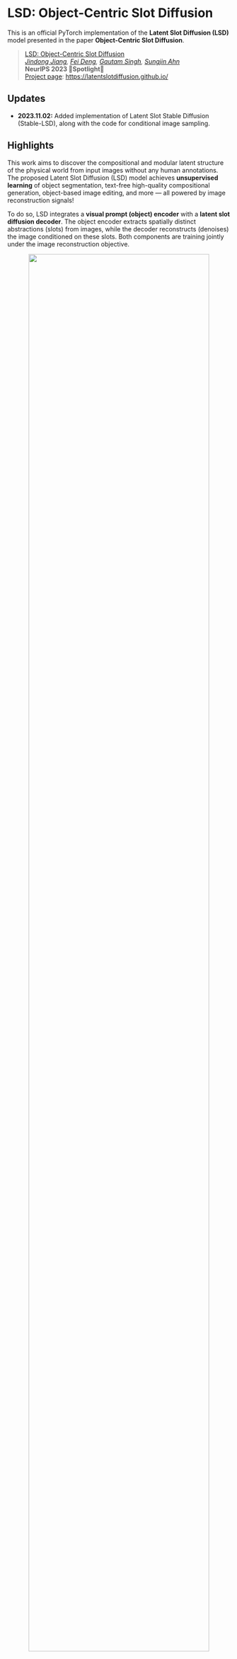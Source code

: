 # LSD: Object-Centric Slot Diffusion
This is an official PyTorch implementation of the **Latent Slot Diffusion (LSD)** model presented in the paper **Object-Centric Slot Diffusion**.

> [LSD: Object-Centric Slot Diffusion](https://arxiv.org/abs/2303.10834)   
> *[Jindong Jiang](https://jindongjiang.me/), [Fei Deng](https://scholar.google.com/citations?hl=en&user=F-V72fUAAAAJ&view_op=list_works&sortby=pubdate), [Gautam Singh](https://singhgautam.github.io/), [Sungjin Ahn](https://mlml.kaist.ac.kr/sungjinahn)*   
> **NeurIPS 2023 🌟Spotlight🌟**   
> [Project page](https://latentslotdiffusion.github.io/): https://latentslotdiffusion.github.io/   

## Updates
* **2023.11.02:** Added implementation of Latent Slot Stable Diffusion (Stable-LSD), along with the code for conditional image sampling.

## Highlights

This work aims to discover the compositional and modular latent structure of the physical world from input images without any human annotations. The proposed Latent Slot Diffusion (LSD) model achieves **unsupervised learning** of object segmentation, text-free high-quality compositional generation, object-based image editing, and more — all powered by image reconstruction signals!

To do so, LSD integrates a **visual prompt (object) encoder** with a **latent slot diffusion decoder**. The object encoder extracts spatially distinct abstractions (slots) from images, while the decoder reconstructs (denoises) the image conditioned on these slots. Both components are training jointly under the image reconstruction objective.

<p align="center">
  <img src="figures/method.png" width="90%" />
</p>


**Object-based Segmentation**: During unsupervised training phase, the object encoder learns to identify objects and semantically meaningful regions. This allows it to achieve unsupervised object-based segmentation and representation learning in multi-object scenarios (e.g., the MOVi benchmark) and part-based segmentation and representation learning in single object images (e.g. FFHQ human face dataset). We have observed a significant improvement in segmentation and representation quality over state-of-the-art models, such as a ~9% boost in mIoU on the MOVi-E dataset.

<p align="center">
  <img src="figures/segmentation.png" width="95%" />
</p>


**Text-Free Compositional Generation**: We further demonstrate the usefulness of the learned representation in downstream applications. For example, LSD can be used to generate high-resolution images without the need for text descriptions by constructing a visual concept library of the learned object representations. This includes the first application of the FFHQ dataset in this field!

<p align="center">
  <img src="figures/compositional_generation.png" width="95%" />
</p>


**Object-Based Image Editing**: Moreover, by manipulating object representations, we also demonstrate that LSD can be used for object-based image editing, such as object removal and background replacement in multi-object datasets, and face swapping in human face datasets.

<p align="center">
  <img src="figures/object_based_editing.png" width="95%" />
</p>

**LSD with Pre-Trained Diffusion Models**: In addition, we also conduct a preliminary investigation into the integration of pre-trained diffusion models in LSD and demonstrate its effectiveness in unsupervised object-centric representation learning and image generation in **real-world images**.

<p align="center">
  <img src="figures/stable_lsd_coco_samples.jpg" width="95%" />
</p>


## Repository Overview

We are releasing our implementation based on the [Diffusers library](https://huggingface.co/docs/diffusers/index) from Hugging Face. Our goal is to provide a concise and modularized implementation, while also allowing future studies to integrate existing models from the Diffusers library, such as efficient samplers and pre-trained diffusion modules, with our model.

Additionally, we are also sharing the data pre-processing script and evaluation script for computing the quantitative metrics. We hope that our code release will inspire future research and facilitate the real-world application of our model.

The project structure is shown below:

* `train_lsd.py`: Model training and visualization
* `src`: Source code
    * `data`: Data loading utilities
    * `eval`: Quantitative evaluation (LSD) and conditional image generation (Stable-LSD)
    * `models`: Core model definitions
        * `unet_with_pos.py`: Position-augmented latent diffusion decoder
        * `backbone.py`: Backbone CNN for object encoder
        * `slot_attn.py`: Slot Attention module for object encoder
* `scripts`: Helper scripts
    * `data_preprocess`: Dataset downloading and pre-processing
    * `environment.sh`: Environment setup
* `configs`: Configuration files for training and evaluation.

## Setup and Usage

### Dependencies

Setup your environment with our provided script in `scripts/environment.sh`. It includes the following steps:

Create a conda environment and activate it. Python version should not matter, I am using Python 3.11 because it is the most updated stable version at this moment.
```bash
conda create -n "lsd" python=3.11 -y 
conda activate lsd
```

Install pip toolkit and PyTorch library. I use the latest stable PyTorch version, note here you might need to select the cuda version compatible with your server.
```bash
conda install pip -y && python -m pip install torch torchvision torchaudio --index-url https://download.pytorch.org/whl/cu118
```

Other packages are installed using the following command.
```bash
python -m pip install -U diffusers transformers tensorboard matplotlib einops accelerate xformers scikit-learn scipy distinctipy
```

### Preparing Data

We have provided the data download and pre-processing code for the MOVi dataset under `scripts/data_preprocess/movi_kubric_dump_with_labels.py`. This code will download images, segmentations, and object attributes and save them in a similar format of the annotation in CLEVR datasets. Scripts for the CLEVR datasets are omitted as their process is straightforward, mainly involving simple downloads.

To run the script, you will need to create another conda environment which is also specified in the first line of `movi_kubric_dump_with_labels.py`.
```bash
conda create -n tfds
conda activate tfds
conda install pip -y
pip install tensorflow-datasets gcfs tqdm pillow
```

Then, you can run the data pre-processing code with the following command.
```bash
python scripts/data_preprocess/movi_kubric_dump_with_labels.py --dataset_split "movi-e" --data_dir "/path-to-movi-dataset"
```

### Training 

Once the above steps are finined, you can train the model using `train_lsd.py`. This file also contains code to visualize the segmentation mask in the validation step. The model training scripts for each dataset are stored in the configs subfolder. For example, `configs/movi-e/train.sh` provides the script to train the LSD on the movi-e dataset. 

Note that training with low-memory GPUs is possible by adjusting the `gradient_accumulation_steps` and `train_batch_size`. The actually batch size would be `gradient_accumulation_steps x num_processes x train_batch_size`.

```bash
CUDA_VISIBLE_DEVICES=0,1,2,3 accelerate launch --multi_gpu --num_processes=4 --main_process_port 29500 train_lsd.py \
--enable_xformers_memory_efficient_attention --dataloader_num_workers 4 --learning_rate 1e-4 \
--mixed_precision fp16 --num_validation_images 32 --val_batch_size 32 --max_train_steps 200000 \
--checkpointing_steps 25000 --checkpoints_total_limit 2 --gradient_accumulation_steps 1 \
--seed 42 --encoder_lr_scale 1.0 --train_split_portion 0.9 \
--output_dir /path_to_your_logs/lsd/movi-e/ \
--backbone_config configs/movi-e/backbone/config.json \
--slot_attn_config configs/movi-e/slot_attn/config.json \
--unet_config configs/movi-e/unet/config.json \
--scheduler_config configs/movi-e/scheduler/scheduler_config.json \
--dataset_root /path_to_your_movi/movi-e/movi-e-train-with-label/images/ \
--dataset_glob '**/*.png' --train_batch_size 32 --resolution 256 --validation_steps 5000 \
--tracker_project_name latent_slot_diffusion
```

Currently, we provide the configurations for the movi-e experiment. We will provide the configs for other dataset shortly. In the meantime, please refer to the appendix of our paper for details on other experiment and use the config export script in each component file to generate the config. 

### Evaluation

> **Evaluation Metrics Clarification** Our paper presents mBO and mIoU metrics averaged by objects. An alternative is image-wise averaging. The revised src/eval/eval.py now supports both. Please select the method that fits your comparative analysis for accurate assessment.

We have provided an evaluation script in `src/eval/eval.py` to calculate quantitative results like segmentation and attribute prediction. Please ensure the dataset name is part of the path, as the script uses it to automatically determine the annotation format. 

The evaluation code currently supports the movi series, clevr_with_masks, and clevrtex. Instructions for using eval.py with different datasets can be found in configs, with the movi-e dataset example located in `configs/movi-e/eval.sh.`

```bash
CUDA_VISIBLE_DEVICES=0 accelerate launch --num_processes=1 src/eval/eval.py \
--ckpt_path /path_to_your_logs/lsd/movi-e/output_norm_linear/checkpoint-xxx/ \
--dataset_root /path_to_your_movi/movi-e/movi-e-val-with-label/images/ \
--dataset_glob '**/*.png' --resolution 256 --linear_prob_train_portion 0.83 \
--enable_xformers_memory_efficient_attention --mixed_precision fp16
```

For Stable-LSD, we have provided an script `src/eval/eval_stable_lsd_generation.py` for conditional image generation with real-world objects using different value of classifier-free guidance and seeds for sampling. Instructions are provided in  `configs/coco/image_sampling.sh.`

```bash
CUDA_VISIBLE_DEVICES=0  python src/eval/eval_stable_lsd_generation.py \
--ckpt_path /path_to_your_logs/lsd/coco/stable_lsd/checkpoint-xxx/ \
--output_dir /path_to_your_image_logs \
--enable_xformers_memory_efficient_attention --mixed_precision fp16 --num_workers 4
```

## Citation

If you find this code useful for your research, please cite our paper with the following BibTeX entry

```
@article{jiang2023object,
  title={Object-Centric Slot Diffusion},
  author={Jiang, Jindong and Deng, Fei and Singh, Gautam and Ahn, Sungjin},
  journal={NeurIPS},
  year={2023}
}
```
